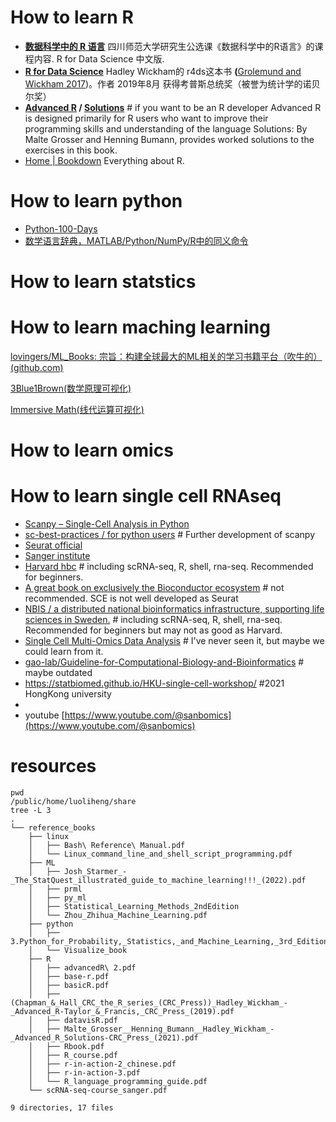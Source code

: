 # How to learn R

* **[数据科学中的 R 语言](https://bookdown.org/wangminjie/R4DS/)**
  四川师范大学研究生公选课《数据科学中的R语言》的课程内容. R for Data Science 中文版.
* **[R for Data Science](https://r4ds.had.co.nz/)**
  Hadley Wickham的 r4ds这本书 **(**[Grolemund and Wickham 2017](https://bookdown.org/wangminjie/R4DS/references.html#ref-Wickham2017))。作者 2019年8月 获得考普斯总统奖（被誉为统计学的诺贝尔奖）
* **[Advanced R](https://adv-r.hadley.nz/) / [Solutions](http://advanced-r-solutions.rbind.io/)**  # if you want to be an R developer
  Advanced R is designed primarily for R users who want to improve their programming skills and understanding of the language
  Solutions: By Malte Grosser and Henning Bumann, provides worked solutions to the exercises in this book.
* [Home | Bookdown](https://bookdown.org/)
  Everything about R.

# How to learn python

* [Python-100-Days](https://github.com/jackfrued/Python-100-Days)
* [数学语言辞典，MATLAB/Python/NumPy/R中的同义命令](https://mathesaurus.sourceforge.net/)

# How to learn statstics

# How to learn maching learning

[lovingers/ML_Books: 宗旨：构建全球最大的ML相关的学习书籍平台（吹牛的） (github.com)](https://github.com/lovingers/ML_Books)

[3Blue1Brown(数学原理可视化)](https://www.3blue1brown.com/#lessons)

[Immersive Math(线代运算可视化)](http://immersivemath.com/ila/index.html)

# How to learn omics

# How to learn single cell RNAseq

- [Scanpy – Single-Cell Analysis in Python](https://scanpy.readthedocs.io/en/stable/index.html)
- [sc-best-practices / for python users](https://www.sc-best-practices.org/) # Further development of scanpy
- [Seurat official](https://satijalab.org/seurat/)
- [Sanger institute](https://www.singlecellcourse.org/)
- [Harvard hbc](https://github.com/hbctraining) # including scRNA-seq, R, shell, rna-seq. Recommended for beginners.
- [A great book on exclusively the Bioconductor ecosystem](https://bioconductor.org/books/release/OSCA/) # not recommended. SCE is not well developed as Seurat
- [NBIS / a distributed national bioinformatics infrastructure, supporting life sciences in Sweden.](https://nbisweden.github.io/workshop-scRNAseq/exercises.html) # including scRNA-seq, R, shell, rna-seq. Recommended for beginners but may not as good as Harvard.
- [Single Cell Multi-Omics Data Analysis](https://bookdown.org/ytliu13207/SingleCellMultiOmicsDataAnalysis/) # I've never seen it, but maybe we could learn from it.
- [gao-lab/Guideline-for-Computational-Biology-and-Bioinformatics](https://github.com/gao-lab/Guideline-for-Computational-Biology-and-Bioinformatics) # maybe outdated
- https://statbiomed.github.io/HKU-single-cell-workshop/  #2021 HongKong university
- 
- youtube
  [https://www.youtube.com/@sanbomics](https://www.youtube.com/@sanbomics)

# resources
```shell
pwd
/public/home/luoliheng/share
tree -L 3
.
└── reference_books
    ├── linux
    │   ├── Bash\ Reference\ Manual.pdf
    │   └── Linux_command_line_and_shell_script_programming.pdf
    ├── ML
    │   ├── Josh_Starmer_-_The_StatQuest_illustrated_guide_to_machine_learning!!!_(2022).pdf
    │   ├── prml
    │   ├── py_ml
    │   ├── Statistical_Learning_Methods_2ndEdition
    │   └── Zhou_Zhihua_Machine_Learning.pdf
    ├── python
    │   ├── 3.Python_for_Probability,_Statistics,_and_Machine_Learning,_3rd_Edition_9783031046476.pdf
    │   └── Visualize_book
    ├── R
    │   ├── advancedR\ 2.pdf
    │   ├── base-r.pdf
    │   ├── basicR.pdf
    │   ├── (Chapman_&_Hall_CRC_the_R_series_(CRC_Press))_Hadley_Wickham_-_Advanced_R-Taylor_&_Francis,_CRC_Press_(2019).pdf
    │   ├── datavisR.pdf
    │   ├── Malte_Grosser__Henning_Bumann__Hadley_Wickham_-_Advanced_R_Solutions-CRC_Press_(2021).pdf
    │   ├── Rbook.pdf
    │   ├── R_course.pdf
    │   ├── r-in-action-2_chinese.pdf
    │   ├── r-in-action-3.pdf
    │   └── R_language_programming_guide.pdf
    └── scRNA-seq-course_sanger.pdf

9 directories, 17 files

```

